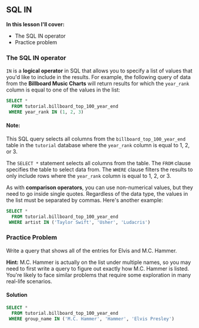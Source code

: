 ## SQL IN 

**In this lesson I'll cover:**
- The SQL IN operator
- Practice problem

### The SQL IN operator

`IN` is a **logical operator** in SQL that allows you to specify a list of values that you'd like to include in the results. For example, the following query of data from the **Billboard Music Charts** will return results for which the `year_rank` column is equal to one of the values in the list:

```sql
SELECT *
  FROM tutorial.billboard_top_100_year_end
 WHERE year_rank IN (1, 2, 3)
```

#### Note:

This SQL query selects all columns from the `billboard_top_100_year_end` table in the `tutorial` database where the `year_rank` column is equal to 1, 2, or 3.

The `SELECT *` statement selects all columns from the table. The `FROM` clause specifies the table to select data from. The `WHERE` clause filters the results to only include rows where the `year_rank` column is equal to 1, 2, or 3.

As with **comparison operators**, you can use non-numerical values, but they need to go inside single quotes. Regardless of the data type, the values in the list must be separated by commas. Here's another example:

```sql
SELECT *
  FROM tutorial.billboard_top_100_year_end
 WHERE artist IN ('Taylor Swift', 'Usher', 'Ludacris')
```

### Practice Problem

Write a query that shows all of the entries for Elvis and M.C. Hammer.

**Hint:** M.C. Hammer is actually on the list under multiple names, so you may need to first write a query to figure out exactly how M.C. Hammer is listed. You're likely to face similar problems that require some exploration in many real-life scenarios.

#### Solution

```sql
SELECT *
  FROM tutorial.billboard_top_100_year_end
 WHERE group_name IN ('M.C. Hammer', 'Hammer', 'Elvis Presley')
```

